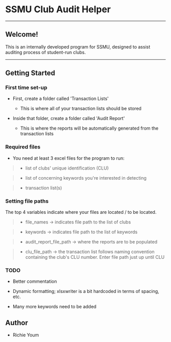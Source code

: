 # SSMU Club Audit Helper
---
## Welcome!

This is an internally developed program for SSMU, designed to assist auditing process of student-run clubs.

---

## Getting Started

### First time set-up

- First, create a folder called 'Transaction Lists'

  - This is where all of your transaction lists should be stored

- Inside that folder, create a folder called 'Audit Report'

  - This is where the reports will be automatically generated from the transaction lists

### Required files

- You need at least 3 excel files for the program to run:

> - list of clubs' unique identification (CLU)

> - list of concerning keywords you're interested in detecting

> - transaction list(s)

### Setting file paths

The top 4 variables indicate where your files are located / to be located.

> - file_names -> indicates file path to the list of clubs

> - keywords -> indicates file path to the list of keywords

> - audit_report_file_path -> where the reports are to be populated

> - clu_file_path -> the transaction list follows naming convention containing the club's CLU number. Enter file path just up until CLU

### TODO

- Better commentation

- Dynamic formatting; xlsxwriter is a bit hardcoded in terms of spacing, etc.

- Many more keywords need to be added

## Author
- Richie Youm
